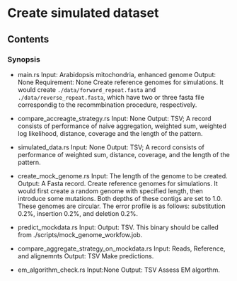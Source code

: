 # Create simulated dataset


## Contents


### Synopsis


- main.rs
Input: Arabidopsis mitochondria, enhanced genome<FASTA>
Output: None
Requirement: None
Create reference genomes for simulations. It would create `./data/forward_repeat.fasta` and `./data/reverse_repeat.fasta`, which have two or three fasta file correspondig to the recommbination procedure, respectively.

- compare_accreagte_strategy.rs
Input: None
Output: TSV; A record consists of performance of naive aggregation, weighted sum, weighted log likelihood, distance, coverage and the length of the pattern.

- simulated_data.rs
Input: None
Output: TSV; A record consists of performance of weighted sum, distance, coverage, and the length of the pattern.

- create_mock_genome.rs
Input: The length of the genome to be created.
Output: A Fasta record.
Create reference genomes for simulations. It would first create a random genome with specified length, then introduce some mutations. Both depths of these contigs are set to 1.0. These genomes are circular. The error profile is as follows: substitution 0.2%, insertion 0.2%, and deletion 0.2%.


- predict_mockdata.rs
Input:
Output: TSV.
This binary should be called from ./scripts/mock_genome_workfow.job.

- compare_aggregate_strategy_on_mockdata.rs
Input: Reads<Fasta>, Reference<Fasta>, and alignemnts<LastTAB>
Output: TSV
Make predictions.

- em_algorithm_check.rs
Input:None
Output: TSV
Assess EM algorthm.